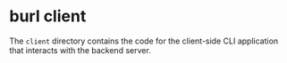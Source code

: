 # burl client

The `client` directory contains the code for the client-side CLI application that interacts with the backend server.